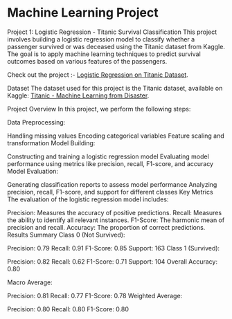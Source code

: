 # Machine Learning Project

Project 1: Logistic Regression - Titanic Survival Classification
This project involves building a logistic regression model to classify whether a passenger survived or was deceased using the Titanic dataset from Kaggle. The goal is to apply machine learning techniques to predict survival outcomes based on various features of the passengers.

Check out the project :- [Logistic Regression on Titanic Dataset](https://github.com/AsmitaShetty/Machine_Learning/blob/Logistic-Regression/Logistic%20Regression%20-%20Titanic.ipynb).

Dataset
The dataset used for this project is the Titanic dataset, available on Kaggle: [Titanic - Machine Learning from Disaster](https://www.kaggle.com/c/titanic).

Project Overview
In this project, we perform the following steps:

Data Preprocessing:

Handling missing values
Encoding categorical variables
Feature scaling and transformation
Model Building:

Constructing and training a logistic regression model
Evaluating model performance using metrics like precision, recall, F1-score, and accuracy
Model Evaluation:

Generating classification reports to assess model performance
Analyzing precision, recall, F1-score, and support for different classes
Key Metrics
The evaluation of the logistic regression model includes:

Precision: Measures the accuracy of positive predictions.
Recall: Measures the ability to identify all relevant instances.
F1-Score: The harmonic mean of precision and recall.
Accuracy: The proportion of correct predictions.
Results Summary
Class 0 (Not Survived):

Precision: 0.79
Recall: 0.91
F1-Score: 0.85
Support: 163
Class 1 (Survived):

Precision: 0.82
Recall: 0.62
F1-Score: 0.71
Support: 104
Overall Accuracy: 0.80

Macro Average:

Precision: 0.81
Recall: 0.77
F1-Score: 0.78
Weighted Average:

Precision: 0.80
Recall: 0.80
F1-Score: 0.80
